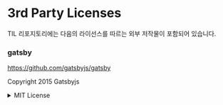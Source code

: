 # 3rd Party Licenses

TIL 리포지토리에는 다음의 라이선스를 따르는 외부 저작물이 포함되어 있습니다.

### gatsby

https://github.com/gatsbyjs/gatsby

Copyright 2015 Gatsbyjs

<details><summary>MIT License</summary>
<p>
    
The MIT License (MIT)

Copyright (c) 2015 Gatsbyjs

Permission is hereby granted, free of charge, to any person obtaining a copy
of this software and associated documentation files (the "Software"), to deal
in the Software without restriction, including without limitation the rights
to use, copy, modify, merge, publish, distribute, sublicense, and/or sell
copies of the Software, and to permit persons to whom the Software is
furnished to do so, subject to the following conditions:

The above copyright notice and this permission notice shall be included in all
copies or substantial portions of the Software.

THE SOFTWARE IS PROVIDED "AS IS", WITHOUT WARRANTY OF ANY KIND, EXPRESS OR
IMPLIED, INCLUDING BUT NOT LIMITED TO THE WARRANTIES OF MERCHANTABILITY,
FITNESS FOR A PARTICULAR PURPOSE AND NONINFRINGEMENT. IN NO EVENT SHALL THE
AUTHORS OR COPYRIGHT HOLDERS BE LIABLE FOR ANY CLAIM, DAMAGES OR OTHER
LIABILITY, WHETHER IN AN ACTION OF CONTRACT, TORT OR OTHERWISE, ARISING FROM,
OUT OF OR IN CONNECTION WITH THE SOFTWARE OR THE USE OR OTHER DEALINGS IN THE
SOFTWARE.

</p>
</details>
